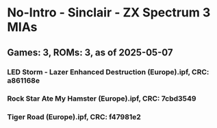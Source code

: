 # No-Intro - Sinclair - ZX Spectrum 3 MIAs
## Games: 3, ROMs: 3, as of 2025-05-07

### LED Storm - Lazer Enhanced Destruction (Europe).ipf, CRC: a861168e
### Rock Star Ate My Hamster (Europe).ipf, CRC: 7cbd3549
### Tiger Road (Europe).ipf, CRC: f47981e2
